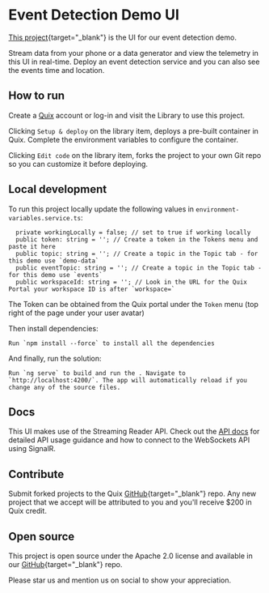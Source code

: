 # Event Detection Demo UI

[This project](https://github.com/quixio/quix-library/tree/main/nodejs/advanced/event-detection-ui){target="_blank"} 
is the UI for our event detection demo. 

Stream data from your phone or a data generator and view the telemetry in this UI in real-time. Deploy an event detection service and you can also see the events time and location.

## How to run

Create a [Quix](https://portal.platform.quix.ai/self-sign-up?xlink=github) account or log-in and visit the Library to use this project.

Clicking `Setup & deploy` on the library item, deploys a pre-built container in Quix. Complete the environment variables to configure the container.

Clicking `Edit code` on the library item, forks the project to your own Git repo so you can customize it before deploying.

## Local development

To run this project locally update the following values in `environment-variables.service.ts`:

``` 
  private workingLocally = false; // set to true if working locally
  public token: string = ''; // Create a token in the Tokens menu and paste it here
  public topic: string = ''; // Create a topic in the Topic tab - for this demo use `demo-data`
  public eventTopic: string = ''; // Create a topic in the Topic tab - for this demo use `events`
  public workspaceId: string = ''; // Look in the URL for the Quix Portal your workspace ID is after `workspace=`
```
  
The Token can be obtained from the Quix portal under the `Token` menu (top right of the page under your user avatar)

Then install dependencies:

```
Run `npm install --force` to install all the dependencies
```

And finally, run the solution:

```
Run `ng serve` to build and run the . Navigate to `http://localhost:4200/`. The app will automatically reload if you change any of the source files.
```

## Docs

This UI makes use of the Streaming Reader API. Check out the [API docs](https://docs.quix.io/apis/streaming-reader-api/intro/) for detailed API usage guidance and how to connect to the WebSockets API using SignalR.

## Contribute

Submit forked projects to the Quix [GitHub](https://github.com/quixio/quix-library){target="_blank"} repo. Any new project that we accept will be attributed to you and you'll receive $200 in Quix credit.

## Open source

This project is open source under the Apache 2.0 license and available in our [GitHub](https://github.com/quixio/quix-library){target="_blank"} repo.

Please star us and mention us on social to show your appreciation.

